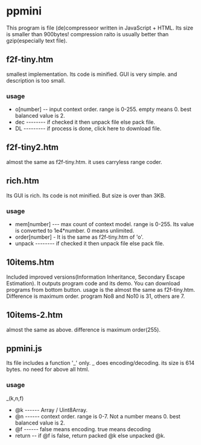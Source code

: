 # ppmini
This program is file (de)compresseor written in JavaScript + HTML. Its size is smaller than 900bytes! compression raito is usually better than gzip(especially text file).
## f2f-tiny.htm
smallest implementation. Its code is minified. GUI is very simple. and description is too small.
### usage
* o[number] -- input context order. range is 0-255. empty means 0. best balanced value is 2.
* dec -------- if checked it then unpack file else pack file.
* DL --------- if process is done, click here to download file.
## f2f-tiny2.htm
almost the same as f2f-tiny.htm. it uses carryless range coder.
## rich.htm
Its GUI is rich. Its code is not minified. But size is over than 3KB.
### usage
* mem[number] --- max count of context model. range is 0-255. Its value is converted to 1e4*number. 0 means unlimited.
* order[number] - It is the same as f2f-tiny.htm of 'o'.
* unpack -------- if checked it then unpack file else pack file.
## 10items.htm
Included improved versions(Information Inheritance, Secondary Escape Estimation). It outputs program code and its demo. You can download programs from bottom button. usage is the almost the same as f2f-tiny.htm.
Difference is maximum order. program No8 and No10 is 31, others are 7.
## 10items-2.htm
almost the same as above. difference is maximum order(255).
## ppmini.js
Its file includes a function '_' only. _ does encoding/decoding. its size is 614 bytes. no need for above all html.
### usage
_(k,n,f)
* @k ------ Array / Uint8Array.
* @n ------ context order. range is 0-7. Not a number means 0. best balanced value is 2.
* @f ------ false means encoding. true means decoding
* return -- if @f is false, return packed @k else unpacked @k.
